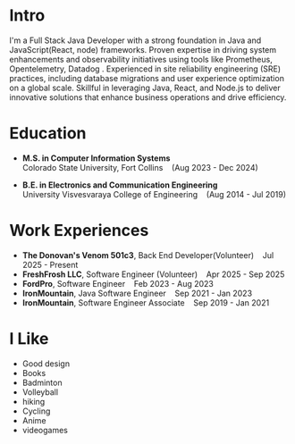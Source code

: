 # Intro

I'm a Full Stack Java Developer with a strong foundation in Java and JavaScript(React, node) frameworks. Proven expertise
in driving system enhancements and observability initiatives using tools like Prometheus, Opentelemetry,
Datadog . Experienced in site reliability engineering (SRE) practices, including database migrations and
user experience optimization on a global scale. Skillful in leveraging Java, React, and Node.js to deliver
innovative solutions that enhance business operations and drive efficiency.

# Education

- **M.S. in Computer Information Systems**<br>
  Colorado State University, Fort Collins &nbsp; &nbsp;(Aug 2023 - Dec 2024)

- **B.E. in Electronics and Communication Engineering**<br>
  University Visvesvaraya College of Engineering  &nbsp; &nbsp;(Aug 2014 - Jul 2019)


# Work Experiences 

  - **The Donovan's Venom 501c3**, Back End Developer(Volunteer)  &nbsp; &nbsp;Jul 2025 - Present 
  - **FreshFrosh LLC**, Software Engineer (Volunteer)  &nbsp; &nbsp;Apr 2025 - Sep 2025 
  - **FordPro**, Software Engineer  &nbsp; &nbsp;Feb 2023 - Aug 2023 
  - **IronMountain**, Java Software Engineer   &nbsp;&nbsp; Sep 2021 - Jan 2023
  - **IronMountain**, Software Engineer Associate   &nbsp;&nbsp; Sep 2019 - Jan 2021

# I Like

- Good design
- Books
- Badminton
- Volleyball
- hiking
- Cycling
- Anime
- videogames

<!-- # Websites from People I Admire

- [Alex Peysakhovich](http://alexpeys.github.io/)
- [Chris Lengerich](http://www.chrislengerich.com/)
- [Chris Saad](https://www.chrissaad.com/)
- [Duncan Tomlin](http://duncantomlin.com/)
- [Ed Kearney](https://edkearney.com/)
- [Hawley Moore](http://hawleymoore.com/)
- [Holman Gao](https://golmansax.com/)
- [Ian Webster](http://ianww.com/)
- [Johanna Flato](https://www.johannaflato.com/)
- [Judy Mou](http://www.judymou.com/)
- [Judy Suh](https://www.judysuh.com/)
- [Kristina Monakhova](https://kristinamonakhova.com/)
- [Noah Trueblood](http://notrueblood.com/)
- [Ruoxi Wang](http://ruoxiw.com/)
- [Tom Sachs](https://www.tomsachs.org/)
- [Will Holley](https://willholley.com/) 

If we are friends and you feel like you belong on this list, you're probably right. Submit a PR, or ask me, and I'll add you. -->
